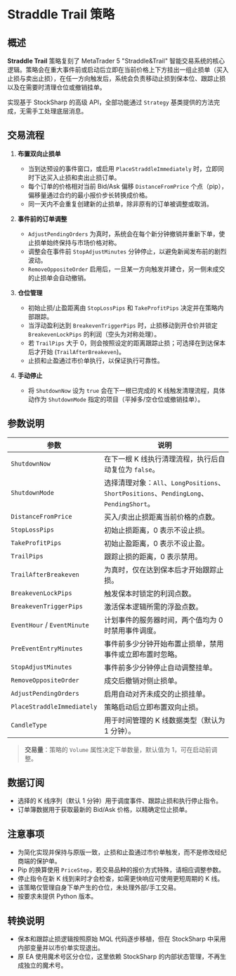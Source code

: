 # Straddle Trail 策略

## 概述

**Straddle Trail** 策略复刻了 MetaTrader 5 "Straddle&Trail" 智能交易系统的核心逻辑。策略会在重大事件前或启动后立即在当前价格上下方挂出一组止损单（买入止损与卖出止损），在任一方向触发后，系统会负责移动止损到保本位、跟踪止损以及在需要时清理仓位或撤销挂单。

实现基于 StockSharp 的高级 API，全部功能通过 `Strategy` 基类提供的方法完成，无需手工处理底层消息。

## 交易流程

1. **布置双向止损单**
   * 当到达预设的事件窗口，或启用 `PlaceStraddleImmediately` 时，立即同时下达买入止损和卖出止损订单。
   * 每个订单的价格相对当前 Bid/Ask 偏移 `DistanceFromPrice` 个点（pip），偏移量通过合约的最小报价步长转换成价格。
   * 同一天内不会重复创建新的止损单，除非原有的订单被调整或取消。

2. **事件前的订单调整**
   * `AdjustPendingOrders` 为真时，系统会在每个新分钟撤销并重新下单，使止损单始终保持与市场价格对称。
   * 调整会在事件前 `StopAdjustMinutes` 分钟停止，以避免新闻发布前的剧烈波动。
   * `RemoveOppositeOrder` 启用后，一旦某一方向触发并建仓，另一侧未成交的止损单会自动撤销。

3. **仓位管理**
   * 初始止损/止盈距离由 `StopLossPips` 和 `TakeProfitPips` 决定并在策略内部跟踪。
   * 当浮动盈利达到 `BreakevenTriggerPips` 时，止损移动到开仓价并锁定 `BreakevenLockPips` 的利润（空头为对称处理）。
   * 若 `TrailPips` 大于 0，则会按照设定的距离跟踪止损；可选择在到达保本后才开始 (`TrailAfterBreakeven`)。
   * 止损和止盈通过市价单执行，以保证执行可靠性。

4. **手动停止**
   * 将 `ShutdownNow` 设为 `true` 会在下一根已完成的 K 线触发清理流程，具体动作为 `ShutdownMode` 指定的项目（平掉多/空仓位或撤销挂单）。

## 参数说明

| 参数 | 说明 |
|------|------|
| `ShutdownNow` | 在下一根 K 线执行清理流程，执行后自动复位为 `false`。 |
| `ShutdownMode` | 选择清理对象：`All`、`LongPositions`、`ShortPositions`、`PendingLong`、`PendingShort`。 |
| `DistanceFromPrice` | 买入/卖出止损距离当前价格的点数。 |
| `StopLossPips` | 初始止损距离，0 表示不设止损。 |
| `TakeProfitPips` | 初始止盈距离，0 表示不设止盈。 |
| `TrailPips` | 跟踪止损的距离，0 表示禁用。 |
| `TrailAfterBreakeven` | 为真时，仅在达到保本后才开始跟踪止损。 |
| `BreakevenLockPips` | 触发保本时锁定的利润点数。 |
| `BreakevenTriggerPips` | 激活保本逻辑所需的浮盈点数。 |
| `EventHour` / `EventMinute` | 计划事件的服务器时间，两个值均为 0 时禁用事件调度。 |
| `PreEventEntryMinutes` | 事件前多少分钟开始布置止损单，禁用事件或立即布置时忽略。 |
| `StopAdjustMinutes` | 事件前多少分钟停止自动调整挂单。 |
| `RemoveOppositeOrder` | 成交后撤销对侧止损单。 |
| `AdjustPendingOrders` | 启用自动对齐未成交的止损挂单。 |
| `PlaceStraddleImmediately` | 策略启动后立即布置双向止损。 |
| `CandleType` | 用于时间管理的 K 线数据类型（默认为 1 分钟）。 |

> **交易量**：策略的 `Volume` 属性决定下单数量，默认值为 1，可在启动前调整。

## 数据订阅

* 选择的 K 线序列（默认 1 分钟）用于调度事件、跟踪止损和执行停止指令。
* 订单簿数据用于获取最新的 Bid/Ask 价格，以精确定位止损单。

## 注意事项

* 为简化实现并保持与原版一致，止损和止盈通过市价单触发，而不是修改经纪商端的保护单。
* Pip 的换算使用 `PriceStep`，若交易品种的报价方式特殊，请相应调整参数。
* 停止指令在新 K 线到来时才会检查，如需更快响应可使用更短周期的 K 线。 
* 该策略仅管理自身下单产生的仓位，未处理外部/手工交易。
* 按要求未提供 Python 版本。

## 转换说明

* 保本和跟踪止损逻辑按照原始 MQL 代码逐步移植，但在 StockSharp 中采用内部变量并以市价单实现退出。
* 原 EA 使用魔术号区分仓位，这里依赖 StockSharp 的内部状态管理，不再生成独立的魔术号。


